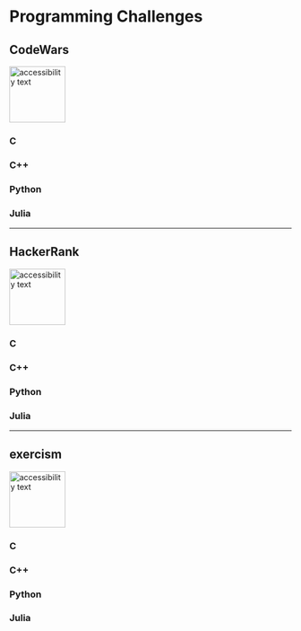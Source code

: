 # Programming Challenges



## CodeWars

<p align="left">
  <img src="https://cdn.icon-icons.com/icons2/2389/PNG/512/codewars_logo_icon_145389.png" width="100" alt="accessibility text">
</p>

### C

### C++

### Python

### Julia

---

## HackerRank

<p align="left">
  <img src="https://upload.wikimedia.org/wikipedia/commons/thumb/6/6a/Hackerrank_meaningful_logo.svg/1200px-Hackerrank_meaningful_logo.svg.png" width="100" alt="accessibility text">
</p>

### C

### C++

### Python

### Julia

---

## exercism 

<p align="left">
  <img src="https://cdn.icon-icons.com/icons2/2389/PNG/512/exercism_logo_icon_145295.png" width="100" alt="accessibility text">
</p>

### C

### C++

### Python

### Julia
